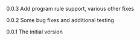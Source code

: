 0.0.3 
Add program rule support, various other fixes

0.0.2 
Some bug fixes and additional testing

0.0.1 
The initial version
